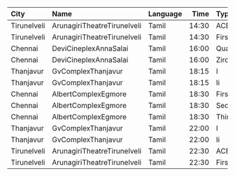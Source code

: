 | City        | Name                        | Language |  Time | Type            | Price | Capacity | Booked |
| :---------- | :-------------------------- | :------- | ----: | :-------------- | ----: | -------: | -----: |
| Tirunelveli | ArunagiriTheatreTirunelveli | Tamil    | 14:30 | ACBoxA          |  130₹ |       35 |     16 |
| Tirunelveli | ArunagiriTheatreTirunelveli | Tamil    | 14:30 | FirstClassNonAC |  100₹ |      534 |    270 |
| Chennai     | DeviCineplexAnnaSalai       | Tamil    | 16:00 | Quartz          |  153₹ |      242 |    142 |
| Chennai     | DeviCineplexAnnaSalai       | Tamil    | 16:00 | Zircon          |   60₹ |       27 |     27 |
| Thanjavur   | GvComplexThanjavur          | Tamil    | 18:15 | I               |  120₹ |      110 |     61 |
| Thanjavur   | GvComplexThanjavur          | Tamil    | 18:15 | Ii              |  100₹ |      105 |     52 |
| Chennai     | AlbertComplexEgmore         | Tamil    | 18:30 | FirstClass      |   95₹ |      158 |     90 |
| Chennai     | AlbertComplexEgmore         | Tamil    | 18:30 | SecondClass     |   75₹ |       84 |     42 |
| Chennai     | AlbertComplexEgmore         | Tamil    | 18:30 | ThirdClass      |   50₹ |       28 |     14 |
| Thanjavur   | GvComplexThanjavur          | Tamil    | 22:00 | I               |  120₹ |      110 |     61 |
| Thanjavur   | GvComplexThanjavur          | Tamil    | 22:00 | Ii              |  100₹ |      105 |     52 |
| Tirunelveli | ArunagiriTheatreTirunelveli | Tamil    | 22:30 | ACBoxA          |  130₹ |       35 |     16 |
| Tirunelveli | ArunagiriTheatreTirunelveli | Tamil    | 22:30 | FirstClassNonAC |  100₹ |      534 |    270 |